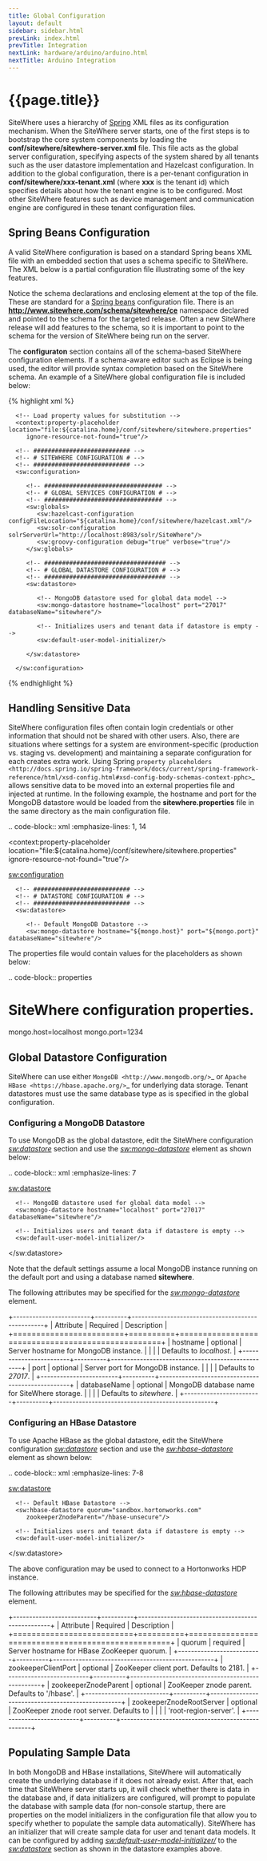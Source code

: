 ```yaml
---
title: Global Configuration
layout: default
sidebar: sidebar.html
prevLink: index.html
prevTitle: Integration
nextLink: hardware/arduino/arduino.html
nextTitle: Arduino Integration
---
```


# {{page.title}}
SiteWhere uses a hierarchy of [Spring](http://projects.spring.io/spring-framework/) XML files as
its configuration mechanism. When the SiteWhere server starts, one of the first steps is to bootstrap
the core system components by loading the **conf/sitewhere/sitewhere-server.xml** file. This file
acts as the global server configuration, specifying aspects of the system shared by all tenants such
as the user datastore implementation and Hazelcast configuration. In addition to the global configuration,
there is a per-tenant configuration in **conf/sitewhere/xxx-tenant.xml** (where **xxx** is the tenant id)
which specifies details about how the tenant engine is to be configured. Most other SiteWhere features 
such as device management and communication engine are configured in these tenant configuration files.

## Spring Beans Configuration
A valid SiteWhere configuration is based on a standard Spring beans XML file with an embedded section
that uses a schema specific to SiteWhere. The XML below is a partial configuration file illustrating some
of the key features. 

Notice the schema declarations and enclosing *<beans>* element at the top of the file. These are standard for a 
[Spring beans](http://docs.spring.io/spring-framework/docs/current/spring-framework-reference/html/beans.html) 
configuration file. There is an **http://www.sitewhere.com/schema/sitewhere/ce** namespace declared and 
pointed to the schema for the targeted release. Often a new SiteWhere release will add features to the 
schema, so it is important to point to the schema for the version of SiteWhere being run on the server.

The **configuraton** section contains all of the schema-based SiteWhere configuration elements. If a
schema-aware editor such as Eclipse is being used, the editor will provide syntax completion based on the 
SiteWhere schema. An example of a SiteWhere global configuration file is included below:

{% highlight xml %}
   <?xml version="1.0" encoding="UTF-8"?>
   <beans xmlns="http://www.springframework.org/schema/beans" xmlns:xsi="http://www.w3.org/2001/XMLSchema-instance"
      xmlns:context="http://www.springframework.org/schema/context" xmlns:sw="http://www.sitewhere.com/schema/sitewhere/ce"
      xsi:schemaLocation="
              http://www.springframework.org/schema/beans http://www.springframework.org/schema/beans/spring-beans-3.1.xsd
              http://www.springframework.org/schema/context http://www.springframework.org/schema/context/spring-context-3.1.xsd
              http://www.springframework.org/schema/security http://www.springframework.org/schema/security/spring-security-3.0.xsd
              http://www.sitewhere.com/schema/sitewhere/ce http://www.sitewhere.org/schema/sitewhere/ce/1.2.0/sitewhere.xsd">
              
      <!-- Load property values for substitution -->
      <context:property-placeholder location="file:${catalina.home}/conf/sitewhere/sitewhere.properties"
         ignore-resource-not-found="true"/>
      
      <!-- ########################### -->
      <!-- # SITEWHERE CONFIGURATION # -->
      <!-- ########################### -->
      <sw:configuration>
   
         <!-- ################################# -->
         <!-- # GLOBAL SERVICES CONFIGURATION # -->
         <!-- ################################# -->
         <sw:globals>
            <sw:hazelcast-configuration configFileLocation="${catalina.home}/conf/sitewhere/hazelcast.xml"/>
            <sw:solr-configuration solrServerUrl="http://localhost:8983/solr/SiteWhere"/>
            <sw:groovy-configuration debug="true" verbose="true"/>
         </sw:globals>
         
         <!-- ################################## -->
         <!-- # GLOBAL DATASTORE CONFIGURATION # -->
         <!-- ################################## -->
         <sw:datastore>
         
            <!-- MongoDB datastore used for global data model -->
            <sw:mongo-datastore hostname="localhost" port="27017" databaseName="sitewhere"/>
            
            <!-- Initializes users and tenant data if datastore is empty -->
            <sw:default-user-model-initializer/>
   
         </sw:datastore>
   
      </sw:configuration>
   
   </beans>
{% endhighlight %}
   
## Handling Sensitive Data
SiteWhere configuration files often contain login credentials or other information that should not
be shared with other users. Also, there are situations where settings for a system are 
environment-specific (production vs. staging vs. development) and maintaining a separate configuration 
for each creates extra work. Using Spring
`property placeholders <http://docs.spring.io/spring-framework/docs/current/spring-framework-reference/html/xsd-config.html#xsd-config-body-schemas-context-pphc>`_
allows sensitive data to be moved into an external properties file and injected at runtime.
In the following example, the hostname and port for the MongoDB datastore would be loaded from
the **sitewhere.properties** file in the same directory as the main configuration file.

.. code-block:: xml
   :emphasize-lines: 1, 14
   
   <context:property-placeholder location="file:${catalina.home}/conf/sitewhere/sitewhere.properties" ignore-resource-not-found="true"/>

   <!-- ########################### -->
   <!-- # SITEWHERE CONFIGURATION # -->
   <!-- ########################### -->
   <sw:configuration>
      
      <!-- ########################### -->
      <!-- # DATASTORE CONFIGURATION # -->
      <!-- ########################### -->
      <sw:datastore>
      
         <!-- Default MongoDB Datastore -->
         <sw:mongo-datastore hostname="${mongo.host}" port="${mongo.port}" databaseName="sitewhere"/>
 
The properties file would contain values for the placeholders as shown below:

.. code-block:: properties

   # SiteWhere configuration properties.
   mongo.host=localhost
   mongo.port=1234

## Global Datastore Configuration
SiteWhere can use either `MongoDB <http://www.mongodb.org/>`_ or `Apache HBase <https://hbase.apache.org/>`_ for 
underlying data storage. Tenant datastores must use the same database type as is specified in the 
global configuration.

### Configuring a MongoDB Datastore
To use MongoDB as the global datastore, edit the SiteWhere configuration *<sw:datastore>* section
and use the *<sw:mongo-datastore>* element as shown below:

.. code-block:: xml
   :emphasize-lines: 7

   <!-- ################################## -->
   <!-- # GLOBAL DATASTORE CONFIGURATION # -->
   <!-- ################################## -->
   <sw:datastore>
   
      <!-- MongoDB datastore used for global data model -->
      <sw:mongo-datastore hostname="localhost" port="27017" databaseName="sitewhere"/>
      
      <!-- Initializes users and tenant data if datastore is empty -->
      <sw:default-user-model-initializer/>

   </sw:datastore>

Note that the default settings assume a local MongoDB instance running on the default port and using a database
named **sitewhere**.

The following attributes may be specified for the *<sw:mongo-datastore>* element.
      
+------------------------+----------+--------------------------------------------------+
| Attribute              | Required | Description                                      |
+========================+==========+==================================================+
| hostname               | optional | Server hostname for MongoDB instance.            |
|                        |          | Defaults to *localhost*.                         |
+------------------------+----------+--------------------------------------------------+
| port                   | optional | Server port for MongoDB instance.                |
|                        |          | Defaults to *27017*.                             |
+------------------------+----------+--------------------------------------------------+
| databaseName           | optional | MongoDB database name for SiteWhere storage.     |
|                        |          | Defaults to *sitewhere*.                         |
+------------------------+----------+--------------------------------------------------+

### Configuring an HBase Datastore
To use Apache HBase as the global datastore, edit the SiteWhere configuration  *<sw:datastore>* section 
and use the *<sw:hbase-datastore>* element as shown below:

.. code-block:: xml
   :emphasize-lines: 7-8

   <!-- ################################## -->
   <!-- # GLOBAL DATASTORE CONFIGURATION # -->
   <!-- ################################## -->
   <sw:datastore>

      <!-- Default HBase Datastore -->
      <sw:hbase-datastore quorum="sandbox.hortonworks.com"
         zookeeperZnodeParent="/hbase-unsecure"/>

      <!-- Initializes users and tenant data if datastore is empty -->
      <sw:default-user-model-initializer/>

   </sw:datastore>

The above configuration may be used to connect to a Hortonworks HDP instance.

The following attributes may be specified for the *<sw:hbase-datastore>* element.
      
+--------------------------+----------+--------------------------------------------------+
| Attribute                | Required | Description                                      |
+==========================+==========+==================================================+
| quorum                   | required | Server hostname for HBase ZooKeeper quorum.      |
+--------------------------+----------+--------------------------------------------------+
| zookeeperClientPort      | optional | ZooKeeper client port. Defaults to 2181.         |
+--------------------------+----------+--------------------------------------------------+
| zookeeperZnodeParent     | optional | ZooKeeper znode parent. Defaults to '/hbase'.    |
+--------------------------+----------+--------------------------------------------------+
| zookeeperZnodeRootServer | optional | ZooKeeper znode root server. Defaults to         |
|                          |          | 'root-region-server'.                            |
+--------------------------+----------+--------------------------------------------------+

## Populating Sample Data
In both MongoDB and HBase installations, SiteWhere will automatically create the underlying database if it does 
not already exist. After that, each time that SiteWhere server starts up, it will check whether there is data 
in the database and, if data initializers are configured, will prompt to populate 
the database with sample data (for non-console startup, there are properties on the 
model initializers in the configuration file that allow you to specify whether 
to populate the sample data automatically). SiteWhere has an initializer that will
create sample data for user and tenant data models. It can be configured by adding 
*<sw:default-user-model-initializer/>* to the *<sw:datastore>* section as shown in
the datastore examples above.
